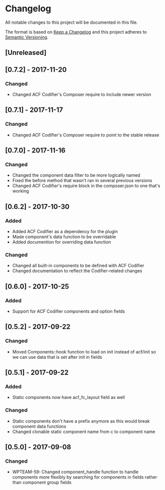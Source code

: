 # Changelog
All notable changes to this project will be documented in this file.

The format is based on [Keep a Changelog](http://keepachangelog.com/en/1.0.0/)
and this project adheres to [Semantic Versioning](http://semver.org/spec/v2.0.0.html).

## [Unreleased]

## [0.7.2] - 2017-11-20

### Changed
- Changed ACF Codifier's Composer require to include newer version

## [0.7.1] - 2017-11-17

### Changed
- Changed ACF Codifier's Composer require to point to the stable release

## [0.7.0] - 2017-11-16

### Changed
- Changed the component data filter to be more logically named
- Fixed the before method that wasn't ran in several previous versions
- Changed ACF Codifier's require block in the composer.json to one that's working

## [0.6.2] - 2017-10-30

### Added
- Added ACF Codifier as a dependency for the plugin
- Made component's data function to be overridable
- Added documention for overriding data function

### Changed
- Changed all built-in components to be defined with ACF Codifier
- Changed documentation to reflect the Codifier-related changes

## [0.6.0] - 2017-10-25

### Added
- Support for ACF Codifier components and option fields

## [0.5.2] - 2017-09-22

### Changed
- Moved Components::hook function to load on init instead of acf/init so we can use data that is set after init in fields

## [0.5.1] - 2017-09-22

### Added
- Static components now have acf_fc_layout field as well

### Changed
- Static components don't have a prefix anymore as this would break component data functions
- Changed clonable static component name from c to component name


## [0.5.0] - 2017-09-08

### Changed
- WPTEAM-59: Changed component_handle function to handle components more flexibly by searching for components in fields rather than component group fields
